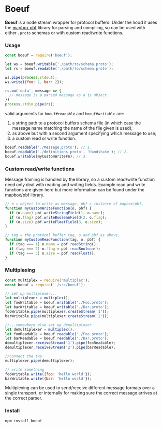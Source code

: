 # Boeuf

**Boeuf** is a node stream wrapper for protocol buffers. Under the hood it uses the [mapbox pbf](https://github.com/mapbox/pbf) library for parsing and compiling, so can be used with either `.proto` schemas or with custom read/write functions.

### Usage

```js
const boeuf = require('boeuf');

let ws = boeuf.writable('./path/to/schema.proto');
let rs = boeuf.readable('./path/to/schema.proto');

ws.pipe(process.stdout);
ws.write({foo: 1, bar: 2});

rs.on('data', message => {
  // message is a parsed message as a js object
})
process.stdin.pipe(rs);
```

valid arguments for `boeuf#readable` and `boeuf#writable` are:

1. a string path to a protocol buffers schema file (in which case the message name matching the name of the file given is used);
2. as above but with a second argument specifying which message to use;
3. a custom read or write function.

```js
boeuf.readable('./Message.proto'); // 1.
boeuf.readable('./definitions.proto', 'Handshake'); // 2.
bouef.writable(myCustomWriteFn); // 3.
```

### Custom read/write functions
Message framing is handled by the library, so a custom read/write function need only deal with reading and writing fields. Example read and write functions are given here but more information can be found under the [mapbox/pbf](https://github.com/mapbox/pbf) library.

```js
// o = object to write as message, pbf = instance of mapbox/pbf.
function myCustomWriteFunction(o, pbf) {
  if (o.name) pbf.writeStringField(1, o.name);
  if (o.flag) pbf.writeBooleanField(2, o.flag);
  if (o.size) pbf.writeFloatField(3, o.size);
}

// tag = the protocol buffer tag, o and pbf as above,
function myCustomReadFunction(tag, o, pbf) {
  if (tag === 1) o.name = pbf.readString();
  if (tag === 2) o.flag = pbf.readBoolean();
  if (tag === 3) o.size = pbf.readFloat();
}
```

### Multiplexing
```js
const multiplex = require('multiplex');
const boeuf = require('./src/boeuf');

// set up multiplexer...
let multiplexer = multiplex();
let fooWritable = boeuf.writable('./Foo.proto');
let barWritable = boeuf.writable('./Bar.proto');
fooWritable.pipe(multiplexer.createStream('1'));
barWritable.pipe(multiplexer.createStream('2'));

//...somewhere else set up demultiplexer
let demultiplexer = multiplex();
let fooReadable = boeuf.readable('./Foo.proto');
let barReadable = boeuf.readable('./Bar.proto');
demultiplexer.receiveStream('1').pipe(fooReadable);
demultiplexer.receiveStream('2').pipe(barReadable);

//connect the two
multiplexer.pipe(demultiplexer);

// write something
fooWritable.write({foo: 'hello world'});
barWritable.write({bar: 'hello world'});
```

Multiplexing can be used to send/receive different message formats over a single transport, or internally for making sure the correct message arrives at the correct parser.

### Install
```
npm install boeuf
```
